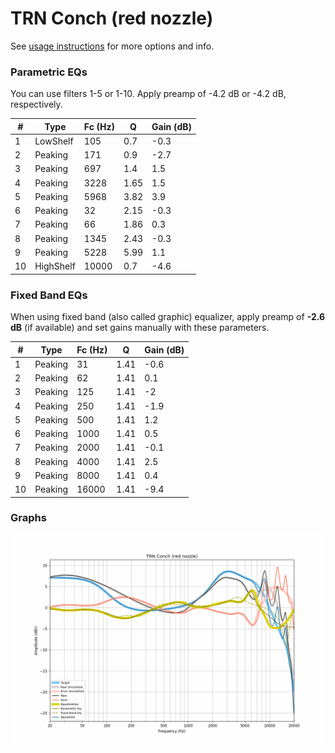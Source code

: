 # TRN Conch (red nozzle)
See [usage instructions](https://github.com/jaakkopasanen/AutoEq#usage) for more options and info.

### Parametric EQs
You can use filters 1-5 or 1-10. Apply preamp of -4.2 dB or -4.2 dB, respectively.

|   # | Type      |   Fc (Hz) |    Q |   Gain (dB) |
|-----|-----------|-----------|------|-------------|
|   1 | LowShelf  |       105 | 0.7  |        -0.3 |
|   2 | Peaking   |       171 | 0.9  |        -2.7 |
|   3 | Peaking   |       697 | 1.4  |         1.5 |
|   4 | Peaking   |      3228 | 1.65 |         1.5 |
|   5 | Peaking   |      5968 | 3.82 |         3.9 |
|   6 | Peaking   |        32 | 2.15 |        -0.3 |
|   7 | Peaking   |        66 | 1.86 |         0.3 |
|   8 | Peaking   |      1345 | 2.43 |        -0.3 |
|   9 | Peaking   |      5228 | 5.99 |         1.1 |
|  10 | HighShelf |     10000 | 0.7  |        -4.6 |

### Fixed Band EQs
When using fixed band (also called graphic) equalizer, apply preamp of **-2.6 dB** (if available) and set gains manually with these parameters.

|   # | Type    |   Fc (Hz) |    Q |   Gain (dB) |
|-----|---------|-----------|------|-------------|
|   1 | Peaking |        31 | 1.41 |        -0.6 |
|   2 | Peaking |        62 | 1.41 |         0.1 |
|   3 | Peaking |       125 | 1.41 |        -2   |
|   4 | Peaking |       250 | 1.41 |        -1.9 |
|   5 | Peaking |       500 | 1.41 |         1.2 |
|   6 | Peaking |      1000 | 1.41 |         0.5 |
|   7 | Peaking |      2000 | 1.41 |        -0.1 |
|   8 | Peaking |      4000 | 1.41 |         2.5 |
|   9 | Peaking |      8000 | 1.41 |         0.4 |
|  10 | Peaking |     16000 | 1.41 |        -9.4 |

### Graphs
![](./TRN%20Conch%20(red%20nozzle).png)

